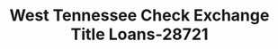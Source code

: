 ---
f_zip-code: 38019
f_state-code: TN
title: West Tennessee Check Exchange Title Loans-28721
f_phone: 901-475-2825
f_city-only: Covington
f_address: 131 Industrial Road North # A Covington
f_location-unique-id: '28721'
slug: west-tennessee-check-exchange-title-loans-28721
updated-on: '2024-05-30T13:46:58.046Z'
created-on: '2024-05-30T13:36:59.803Z'
published-on: '2024-05-30T13:54:32.469Z'
f_city-state: cms/city/covington-tn.md
f_company: cms/company/west-tennessee-check-exchange-title-loans.md
f_state: cms/state/tennessee.md
layout: '[payday-loan].html'
tags: payday-loan
---